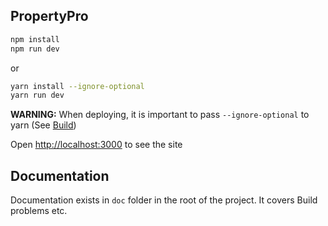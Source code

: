 ## PropertyPro

```bash
npm install
npm run dev
```

or

```bash
yarn install --ignore-optional
yarn run dev
```

**WARNING:** When deploying, it is important to pass `--ignore-optional` to yarn (See [Build](https://gitlab.com/petemarakos/estate-fe/-/blob/main/doc/Build.md))

Open [http://localhost:3000](http://localhost:3000) to see the site

## Documentation

Documentation exists in `doc` folder in the root of the project.
It covers Build problems etc.